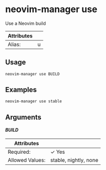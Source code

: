 # neovim-manager use

Use a Neovim build

| Attributes       | &nbsp;
|------------------|-------------
| Alias:           | u

## Usage

```bash
neovim-manager use BUILD
```

## Examples

```bash
neovim-manager use stable
```

## Arguments

#### *BUILD*



| Attributes      | &nbsp;
|-----------------|-------------
| Required:       | ✓ Yes
| Allowed Values: | stable, nightly, none


